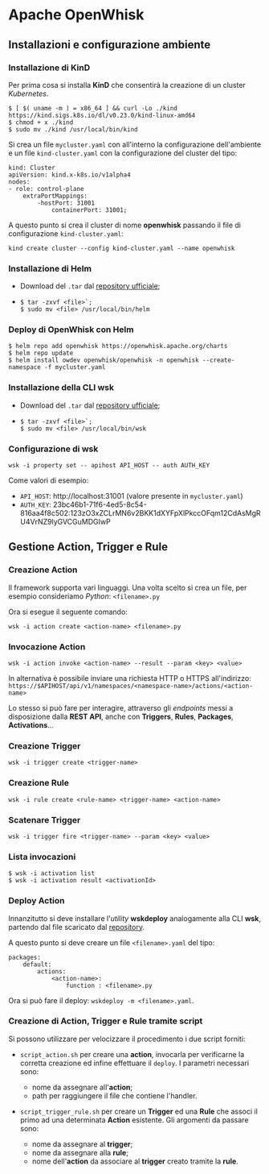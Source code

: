 # **Apache OpenWhisk**

## Installazioni e configurazione ambiente

### Installazione di **KinD**

Per prima cosa si installa **KinD** che consentirà la creazione di un cluster *Kubernetes*.

```
$ [ $( uname -m ) = x86_64 ] && curl -Lo ./kind https://kind.sigs.k8s.io/dl/v0.23.0/kind-linux-amd64
$ chmod + x ./kind
$ sudo mv ./kind /usr/local/bin/kind
```

Si crea un file `mycluster.yaml` con all'interno la configurazione dell'ambiente e un file `kind-cluster.yaml` con la configurazione del cluster del tipo:
```
kind: Cluster
apiVersion: kind.x-k8s.io/v1alpha4
nodes:
- role: control-plane
    extraPortMappings:
        -hostPort: 31001
            containerPort: 31001;

```

A questo punto si crea il cluster di nome **openwhisk** passando il file di configurazione `kind-cluster.yaml`:
```
kind create cluster --config kind-cluster.yaml --name openwhisk
```

### Installazione di **Helm**

- Download del `.tar` dal [repository ufficiale](https://github.com/helm/helm/releases);
-   ```
    $ tar -zxvf <file>`;
    $ sudo mv <file> /usr/local/bin/helm
    ```

### Deploy di **OpenWhisk** con **Helm**

```
$ helm repo add openwhisk https://openwhisk.apache.org/charts
$ helm repo update
$ helm install owdev openwhisk/openwhisk -n openwhisk --create-namespace -f mycluster.yaml
```

### Installazione della CLI **wsk**

- Download del `.tar` dal [repository ufficiale](https://github.com/apache/openwhisk-cli/releases);
-   ```
    $ tar -zxvf <file>`;
    $ sudo mv <file> /usr/local/bin/wsk
    ```

### Configurazione di **wsk**

```
wsk -i property set -- apihost API_HOST -- auth AUTH_KEY
```
Come valori di esempio:
- `API_HOST`: http://localhost:31001 (valore presente in `mycluster.yaml`)
- `AUTH_KEY`: 23bc46b1-71f6-4ed5-8c54-816aa4f8c502:123zO3xZCLrMN6v2BKK1dXYFpXlPkccOFqm12CdAsMgRU4VrNZ9lyGVCGuMDGIwP

## Gestione **Action**, **Trigger** e **Rule**

### Creazione **Action**

Il framework supporta vari linguaggi. Una volta scelto si crea un file, per esempio consideriamo *Python*: `<filename>.py`

Ora si esegue il seguente comando:
```
wsk -i action create <action-name> <filename>.py
```

### Invocazione **Action**

```
wsk -i action invoke <action-name> --result --param <key> <value>
```

In alternativa è possibile inviare una richiesta HTTP o HTTPS all'indirizzo:
```https://$APIHOST/api/v1/namespaces/<namespace-name>/actions/<action-name>```

Lo stesso si può fare per interagire, attraverso gli *endpoints* messi a disposizione dalla **REST API**, anche con **Triggers**, **Rules**, **Packages**, **Activations**...

### Creazione **Trigger**

```
wsk -i trigger create <trigger-name>
```

### Creazione **Rule**

```
wsk -i rule create <rule-name> <trigger-name> <action-name>
```

### Scatenare **Trigger**

```
wsk -i trigger fire <trigger-name> --param <key> <value>
```

### Lista invocazioni

```
$ wsk -i activation list
$ wsk -i activation result <activationId>
```

### Deploy **Action**

Innanzitutto si deve installare l'*utility* **wskdeploy** analogamente alla CLI **wsk**, partendo dal file scaricato dal [repository](https://github.com/apache/openwhisk-wskdeploy/releases).

A questo punto si deve creare un file `<filename>.yaml` del tipo:
```
packages:
    default:
        actions:
            <action-name>:
                function : <filename>.py

```

Ora si può fare il deploy: `wskdeploy -m <filename>.yaml`.

### Creazione di **Action**, **Trigger** e **Rule** tramite script

Si possono utilizzare per velocizzare il procedimento i due script forniti:
- `script_action.sh` per creare una **action**, invocarla per verificarne la corretta creazione ed infine effettuare il `deploy`. I parametri necessari sono:

    - nome da assegnare all'**action**;
    - path per raggiungere il file che contiene l'handler.

- `script_trigger_rule.sh` per creare un **Trigger** ed una **Rule** che associ il primo ad una determinata **Action** esistente. Gli argomenti da passare sono:

    - nome da assegnare al **trigger**;
    - nome da assegnare alla **rule**;
    - nome dell'**action** da associare al **trigger** creato tramite la **rule**.
